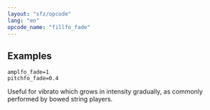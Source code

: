 ```yaml
---
layout: "sfz/opcode"
lang: "en"
opcode_name: "fillfo_fade"
---
```

## Examples

```
amplfo_fade=1
pitchfo_fade=0.4
```

Useful for vibrato which grows in intensity gradually,
as commonly performed by bowed string players.
